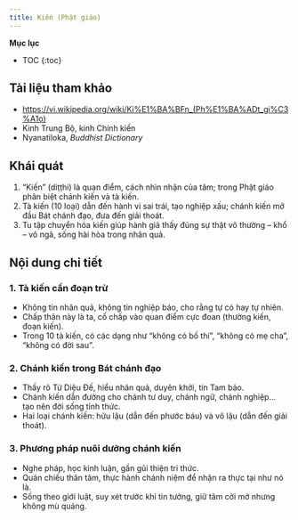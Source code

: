```yaml
---
title: Kiến (Phật giáo)
---
```


**Mục lục**

- TOC
{:toc}

## Tài liệu tham khảo

- <https://vi.wikipedia.org/wiki/Ki%E1%BA%BFn_(Ph%E1%BA%ADt_gi%C3%A1o)>
- Kinh Trung Bộ, kinh Chính kiến
- Nyanatiloka, *Buddhist Dictionary*

## Khái quát

1. “Kiến” (diṭṭhi) là quan điểm, cách nhìn nhận của tâm; trong Phật giáo phân biệt chánh kiến và tà kiến.
2. Tà kiến (10 loại) dẫn đến hành vi sai trái, tạo nghiệp xấu; chánh kiến mở đầu Bát chánh đạo, đưa đến giải thoát.
3. Tu tập chuyển hóa kiến giúp hành giả thấy đúng sự thật vô thường – khổ – vô ngã, sống hài hòa trong nhân quả.

## Nội dung chi tiết

### 1. Tà kiến cần đoạn trừ
- Không tin nhân quả, không tin nghiệp báo, cho rằng tự có hay tự nhiên.
- Chấp thân này là ta, cố chấp vào quan điểm cực đoan (thường kiến, đoạn kiến).
- Trong 10 tà kiến, có các dạng như “không có bố thí”, “không có mẹ cha”, “không có đời sau”.

### 2. Chánh kiến trong Bát chánh đạo
- Thấy rõ Tứ Diệu Đế, hiểu nhân quả, duyên khởi, tin Tam bảo.
- Chánh kiến dẫn đường cho chánh tư duy, chánh ngữ, chánh nghiệp… tạo nên đời sống tỉnh thức.
- Hai loại chánh kiến: hữu lậu (dẫn đến phước báu) và vô lậu (dẫn đến giải thoát).

### 3. Phương pháp nuôi dưỡng chánh kiến
- Nghe pháp, học kinh luận, gần gũi thiện tri thức.
- Quán chiếu thân tâm, thực hành chánh niệm để nhận ra thực tại như nó là.
- Sống theo giới luật, suy xét trước khi tin tưởng, giữ tâm cởi mở nhưng không mù quáng.
